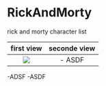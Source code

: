 # RickAndMorty
rick and morty character list

<!-- ![](https://i.ibb.co/hZtZ22r/Simulator-Screen-Shot-i-Phone-13-2022-05-01-at-21-35-44.png=200x200) -->

first view                 |  seconde view             
:-------------------------:|:-------------------------:
![](https://i.ibb.co/3SR0Rr7/Simulator-Screen-Shot-i-Phone-13-2022-05-01-at-21-35-40.png)  |  - ASDF
-ADSF
-ASDF


